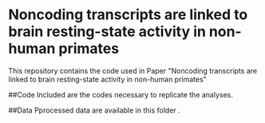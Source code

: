 # Noncoding transcripts are linked to brain resting-state activity in non-human primates
This repository contains the code used in Paper "Noncoding transcripts are linked to brain resting-state activity in non-human primates"

##Code
Included are the codes necessary to replicate the analyses.

##Data
Pprocessed data are available in this folder .
